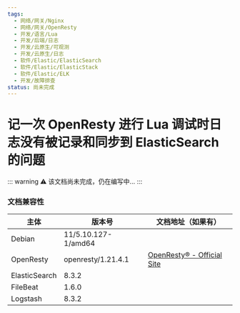 ```yaml
---
tags:
  - 网络/网关/Nginx
  - 网络/网关/OpenResty
  - 开发/语言/Lua
  - 开发/后端/日志
  - 开发/云原生/可观测
  - 开发/云原生/日志
  - 软件/Elastic/ElasticSearch
  - 软件/Elastic/ElasticStack
  - 软件/Elastic/ELK
  - 开发/故障排查
status: 尚未完成
---
```


# 记一次 OpenResty 进行 Lua 调试时日志没有被记录和同步到 ElasticSearch 的问题

::: warning
⚠️ 该文档尚未完成，仍在编写中...
:::

### 文档兼容性

| 主体 | 版本号 | 文档地址（如果有） |
| -- | -- | -- |
| Debian | 11/5.10.127-1/amd64 |  |
| OpenResty | openresty/1.21.4.1 | [OpenResty® - Official Site](https://openresty.org/en/) |
| ElasticSearch | 8.3.2 | |
| FileBeat | 1.6.0 | |
| Logstash | 8.3.2 | |
